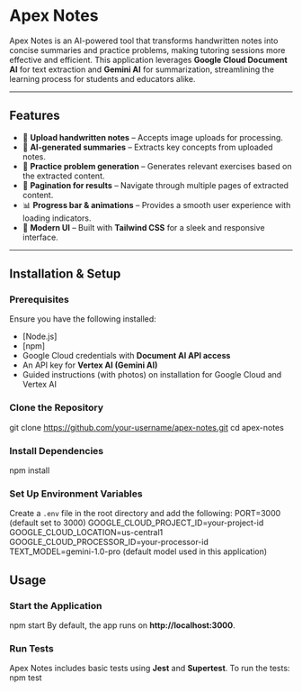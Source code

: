# Apex Notes

Apex Notes is an AI-powered tool that transforms handwritten notes into concise summaries and practice problems, making tutoring sessions more effective and efficient. This application leverages **Google Cloud Document AI** for text extraction and **Gemini AI** for summarization, streamlining the learning process for students and educators alike.

---

## Features
- 📸 **Upload handwritten notes** – Accepts image uploads for processing.
- 📝 **AI-generated summaries** – Extracts key concepts from uploaded notes.
- 🎯 **Practice problem generation** – Generates relevant exercises based on the extracted content.
- 🔄 **Pagination for results** – Navigate through multiple pages of extracted content.
- 📊 **Progress bar & animations** – Provides a smooth user experience with loading indicators.
- 🎨 **Modern UI** – Built with **Tailwind CSS** for a sleek and responsive interface.

---

## Installation & Setup

### Prerequisites
Ensure you have the following installed:
- [Node.js]
- [npm]
- Google Cloud credentials with **Document AI API access**
- An API key for **Vertex AI (Gemini AI)**
- Guided instructions (with photos) on installation for Google Cloud and Vertex AI

### Clone the Repository
git clone https://github.com/your-username/apex-notes.git cd apex-notes

### Install Dependencies
npm install

### Set Up Environment Variables
Create a `.env` file in the root directory and add the following:
PORT=3000 (default set to 3000)
GOOGLE_CLOUD_PROJECT_ID=your-project-id
GOOGLE_CLOUD_LOCATION=us-central1
GOOGLE_CLOUD_PROCESSOR_ID=your-processor-id
TEXT_MODEL=gemini-1.0-pro (default model used in this application)

## Usage

### Start the Application
npm start
By default, the app runs on **http://localhost:3000**.

### Run Tests
Apex Notes includes basic tests using **Jest** and **Supertest**. To run the tests:
npm test

